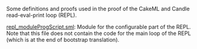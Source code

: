 Some definitions and proofs used in the proof of the CakeML
and Candle read-eval-print loop (REPL).

[repl_moduleProgScript.sml](repl_moduleProgScript.sml):
Module for the configurable part of the REPL. Note that this file
does not contain the code for the main loop of the REPL (which is at
the end of bootstrap translation).
